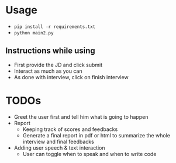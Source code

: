 # Usage
- `pip install -r requirements.txt`
- `python main2.py`
## Instructions while using
- First provide the JD and click submit
- Interact as much as you can
- As done with interview, click on finish interview
# TODOs
- Greet the user first and tell him what is going to happen
- Report
  - Keeping track of scores and feedbacks
  - Generate a final report in pdf or html to summarize the whole interview and final feedbacks
- Adding user speech & text interaction
  - User can toggle when to speak and when to write code
